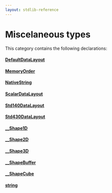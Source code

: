 ```yaml
---
layout: stdlib-reference
---
```

# Miscelaneous types

This category contains the following declarations:

#### [DefaultDataLayout](types/DefaultDataLayout/index.md)

#### [MemoryOrder](types/MemoryOrder/index.md)

#### [NativeString](types/NativeString/index.md)

#### [ScalarDataLayout](types/ScalarDataLayout/index.md)

#### [Std140DataLayout](types/Std140DataLayout/index.md)

#### [Std430DataLayout](types/Std430DataLayout/index.md)

#### [\_\_Shape1D](types/Shape1D/index.md)

#### [\_\_Shape2D](types/Shape2D/index.md)

#### [\_\_Shape3D](types/Shape3D/index.md)

#### [\_\_ShapeBuffer](types/ShapeBuffer/index.md)

#### [\_\_ShapeCube](types/ShapeCube/index.md)

#### [string](types/string.md)

